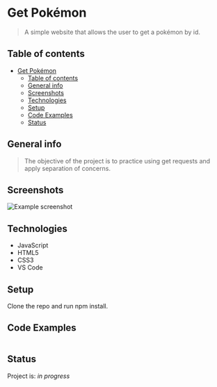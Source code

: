 # Get Pokémon

> A simple website that allows the user to get a pokémon by id.

## Table of contents

- [Get Pokémon](#get-pokémon)
  - [Table of contents](#table-of-contents)
  - [General info](#general-info)
  - [Screenshots](#screenshots)
  - [Technologies](#technologies)
  - [Setup](#setup)
  - [Code Examples](#code-examples)
  - [Status](#status)

## General info

> The objective of the project is to practice using get requests and apply
> separation of concerns.

## Screenshots

![Example screenshot]()

## Technologies

- JavaScript
- HTML5
- CSS3
- VS Code

## Setup

Clone the repo and run npm install.

## Code Examples

```js

```

## Status

Project is: _in progress_

